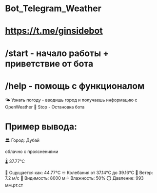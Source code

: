 # Bot_Telegram_Weather
# https://t.me/ginsidebot
# /start - начало работы + приветствие от бота
# /help - помощь с функционалом
🌤 Узнать погоду - вводишь город и получаешь информацию с OpenWeather
🛑 Stop - Остановка бота
#
# Пример вывода: 

🏛 Город: Дубай

 облачно с прояснениями

🌡 37.77°C

💭 Ощущается как: 44.77°C
♾ Колебания от 37.14°C до 39.16°C
🍃 Ветер: 7.2 м/с
👀 Видимость: 8000 м
💦 Влажность: 50%
⭕️ Давление: 993 мм.рт.ст
